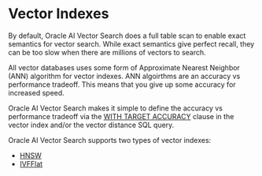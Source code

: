 # Vector Indexes

By default, Oracle AI Vector Search does a full table scan to enable exact semantics for vector search.
While exact semantics give perfect recall, they can be too slow when there are millions of vectors to search.

All vector databases uses some form of Approximate Nearest Neighbor (ANN) algorithm for vector indexes.
ANN algoirthms are an accuracy vs performance tradeoff.  This means that you give up some accuracy for increased speed.

Oracle AI Vector Search makes it simple to define the accuracy vs performance tradeoff via the [WITH TARGET ACCURACY](With%20Target%20Accuracy.md) clause in the vector index and/or the vector distance SQL query.

Oracle AI Vector Search supports two types of vector indexes:
- [HNSW](HNSW%20Indexes.md)
- [IVFFlat](IVFFlat%20Indexes)

  
